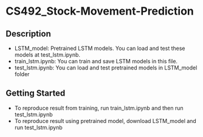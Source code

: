 # CS492_Stock-Movement-Prediction

## Description
* LSTM_model: Pretrained LSTM models. You can load and test these models at test_lstm.ipynb.
* train_lstm.ipynb: You can train and save LSTM models in this file.
* test_lstm.ipynb: You can load and test pretrained models in LSTM_model folder

## Getting Started
* To reproduce result from training, run train_lstm.ipynb and then run test_lstm.ipynb
* To reproduce result using pretrained model, download LSTM_model and run test_lstm.ipynb 
